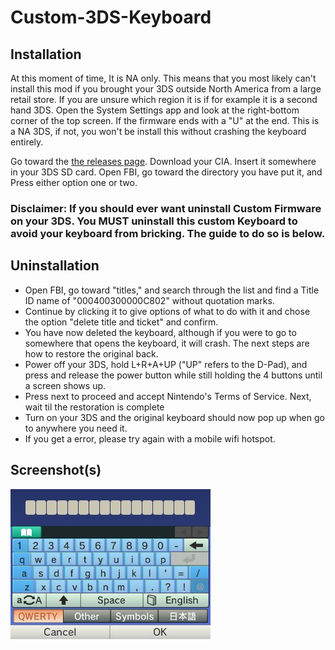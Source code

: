# Custom-3DS-Keyboard

## Installation

At this moment of time, It is NA only. This means that you most likely can't install this mod if you brought your 3DS outside North America from a large retail store. If you are unsure which region it is if for example it is a second hand 3DS. Open the System Settings app and look at the right-bottom corner of the top screen. If the firmware ends with a "U" at the end. This is a NA 3DS, if not, you won't be install this without crashing the keyboard entirely.


Go toward the [the releases page](https://github.com/Zukkiyunda/Custom-3DS-Keyboard/releases). Download your CIA. Insert it somewhere in your 3DS SD card. Open FBI, go toward the directory you have put it, and Press either option one or two.

### Disclaimer: If you should ever want uninstall Custom Firmware on your 3DS. You MUST uninstall this custom Keyboard to avoid your keyboard from bricking. The guide to do so is below.

## Uninstallation

* Open FBI, go toward "titles," and search through the list and find a Title ID name of "000400300000C802" without quotation marks.
* Continue by clicking it to give options of what to do with it and chose the option "delete title and ticket" and confirm.
* You have now deleted the keyboard, although if you were to go to somewhere that opens the keyboard, it will crash. The next steps are how to restore the original back.
* Power off your 3DS, hold L+R+A+UP ("UP" refers to the D-Pad), and press and release the power button while still holding the 4 buttons until a screen shows up.
* Press next to proceed and accept Nintendo's Terms of Service. Next, wait til the restoration is complete
* Turn on your 3DS and the original keyboard should now pop up when go to anywhere you need it.
* If you get a error, please try again with a mobile wifi hotspot.

## Screenshot(s)
![](https://github.com/Zukkiyunda/Custom-3DS-Keyboard/blob/main/Keyboard.png)
